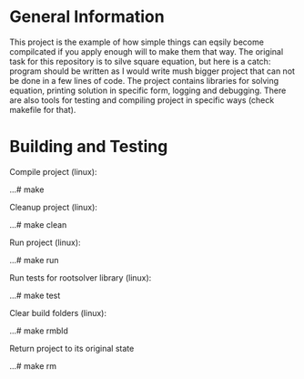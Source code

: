 # General Information
This project is the example of how simple things can eqsily become compilcated if you apply enough will to make them that way.
The original task for this repository is to silve square equation, but here is a catch: program should be written as I would write mush bigger project that can not be done in a few lines of code.
The project contains libraries for solving equation, printing solution in specific form, logging and debugging.
There are also tools for testing and compiling project in specific ways (check makefile for that).

# Building and Testing

Compile project (linux):

...# make

Cleanup project (linux):

...# make clean

Run project (linux):

...# make run

Run tests for rootsolver library (linux):

...# make test

Clear build folders (linux):

...# make rmbld

Return project to its original state

...# make rm